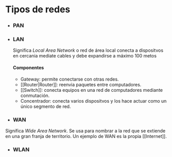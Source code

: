 # Tipos de redes
- ### PAN
- ### LAN
	Significa *Local Area Network* o red de área local conecta a dispositvos en cercania mediate cables y debe expandirse a máximo 100 metos
	
	#### Componentes 
	- Gateway: permite conectarse con otras redes.
	- [[Router|Router]]: reenvia paquetes entre computadores.
	- [[Switch]]: conecta equipos en una red de computadores mediante conmutación. 
	- Concentrador: conecta varios dispositvos y los hace actuar como un único segmento de red.
- ### WAN
Significa *Wide Area Network*. Se usa para nombrar a la red que se extiende en una gran franja de territorio. Un ejemplo de WAN es la propia [[Internet]]. 
- ### WLAN